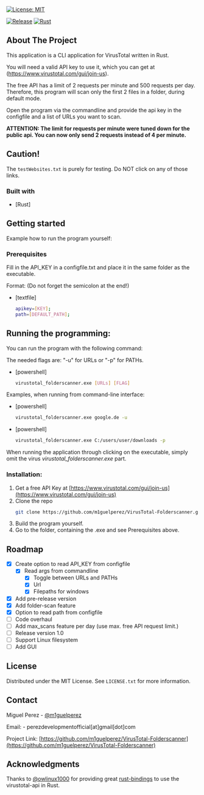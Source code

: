 [![License: MIT](https://img.shields.io/badge/License-MIT-yellow.svg)](https://opensource.org/licenses/MIT)
<!--[![Check and Lint](https://github.com/m1guelperez/virustotal-CLI/actions/workflows/check-and-lint.yaml/badge.svg)](https://github.com/m1guelperez/virustotal-CLI/actions/workflows/check-and-lint.yaml)-->
<!--[![Tests](https://github.com/m1guelperez/virustotal-CLI/actions/workflows/test.yaml/badge.svg)](https://github.com/m1guelperez/virustotal-CLI/actions/workflows/test.yaml)-->
[![Release](https://github.com/m1guelperez/virustotal-CLI/actions/workflows/release-packaging.yaml/badge.svg)](https://github.com/m1guelperez/virustotal-CLI/actions/workflows/release-packaging.yaml)
[![Rust](https://github.com/m1guelperez/virustotal-CLI/actions/workflows/rust.yml/badge.svg)](https://github.com/m1guelperez/virustotal-CLI/actions/workflows/rust.yml)

## About The Project
This application is a CLI application for VirusTotal written in Rust.

You will need a valid API key to use it, which you can get at (https://www.virustotal.com/gui/join-us).

The free API has a limit of 2 requests per minute and 500 requests per day.
Therefore, this program will scan only the first 2 files in a folder, during default mode. 

Open the program via the commandline and provide the api key in the configfile and a list of URLs you want to scan.


**ATTENTION:
The limit for requests per minute were tuned down for the public api. You can now only send 2 requests instead of 4 per minute.**


## Caution!
The `testWebsites.txt` is purely for testing. Do NOT click on any of those links.

### Built with
* [Rust]

## Getting started
Example how to run the program yourself:

### Prerequisites
Fill in the API_KEY in a configfile.txt and place it in the same folder as the 
executable.

Format: (Do not forget the semicolon at the end!)

* [textfile]
  ````sh 
  apikey=[KEY];
  path=[DEFAULT_PATH];

## Running the programming:
You can run the program with the following command:

The needed flags are: "-u" for URLs or "-p" for PATHs.

* [powershell]
    ````sh
    virustotal_folderscanner.exe [URLs] [FLAG]
  
Examples, when running from command-line interface:

* [powershell]
    ````sh
    virustotal_folderscanner.exe google.de -u
* [powershell]
  ````sh
  virustotal_folderscanner.exe C:/users/user/downloads -p
  
When running the application through clicking on the executable, simply omit the virus *virustotal_folderscanner.exe* part.
  
### Installation:
1. Get a free API Key at [https://www.virustotal.com/gui/join-us](https://www.virustotal.com/gui/join-us)
2. Clone the repo 
    ````sh
   git clone https://github.com/m1guelperez/VirusTotal-Folderscanner.git
3. Build the program yourself.
4. Go to the folder, containing the .exe and see Prerequisites above.

## Roadmap
- [x] Create option to read API_KEY from configfile
  - [x] Read args from commandline
    - [x] Toggle between URLs and PATHs 
    - [x] Url
    - [x] Filepaths for windows
- [x] Add pre-release version
- [x] Add folder-scan feature
- [x] Option to read path from configfile
- [ ] Code overhaul
- [ ] Add max_scans feature per day (use max. free API request limit.)
- [ ] Release version 1.0
- [ ] Support Linux filesystem
- [ ] Add GUI

## License
Distributed under the MIT License. See `LICENSE.txt` for more information.

## Contact
Miguel Perez - [@m1guelperez](https://twitter.com/m1guelperez) 

Email: - perezdevelopmentofficial[at]gmail[dot]com

Project Link: [https://github.com/m1guelperez/VirusTotal-Folderscanner](https://github.com/m1guelperez/VirusTotal-Folderscanner)

## Acknowledgments
Thanks to [@owlinux1000](https://github.com/owlinux1000) for providing great [rust-bindings](https://github.com/owlinux1000/virustotal.rs) 
to use the virustotal-api in Rust.
